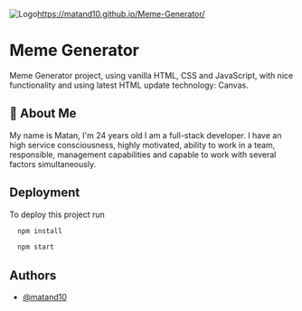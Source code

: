 ![Logo](https://res.cloudinary.com/dxpb15pfo/image/upload/v1659369610/LOGO_r6ozbv.png)https://matand10.github.io/Meme-Generator/


# Meme Generator

Meme Generator project, using vanilla HTML, CSS and JavaScript, with nice functionality and using latest HTML update technology: Canvas.

## 🚀 About Me
My name is Matan, I'm 24 years old I am a full-stack developer. I have an high service consciousness, highly motivated, ability to work in a team,
responsible, management capabilities and capable to work with several
factors simultaneously.



## Deployment

To deploy this project run

```bash
  npm install
```
```bash
  npm start
```


## Authors

- [@matand10](https://github.com/matand10)
